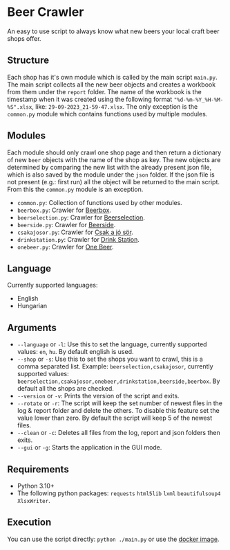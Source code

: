 # Beer Crawler
An easy to use script to always know what new beers your local craft beer shops offer.

## Structure
Each shop has it's own module which is called by the main script `main.py`. The main script collects all the new beer objects and creates a workbook from them under the `report` folder. The name of the workbook is the timestamp when it was created using the following format `"%d-%m-%Y_%H-%M-%S".xlsx`, like: `29-09-2023_21-59-47.xlsx`. The only exception is the `common.py` module which contains functions used by multiple modules. 

## Modules
Each module should only crawl one shop page and then return a dictionary of new `beer` objects with the name of the shop as key. The new objects are determined by comparing the new list with the already present json file, which is also saved by the module under the `json` folder. If the json file is not present (e.g.: first run) all the object will be returned to the main script. From this the `common.py` module is an exception.
- `common.py`: Collection of functions used by other modules.
- `beerbox.py`: Crawler for [Beerbox](https://beerbox.hu/).
- `beerselection.py`: Crawler for [Beerselection](https://www.beerselection.hu/).
- `beerside.py`: Crawler for [Beerside](https://www.beerside.hu/).
- `csakajosor.py`: Crawler for [Csak a jó sör](https://www.csakajosor.hu/).
- `drinkstation.py`: Crawler for [Drink Station](https://drinkstation.hu/).
- `onebeer.py`: Crawler for [One Beer](https://onebeer.hu/).

## Language
Currently supported languages:
- English
- Hungarian

## Arguments
- `--language` or `-l`: Use this to set the language, currently supported values: `en`, `hu`. By default english is used.
- `--shop` or `-s`: Use this to set the shops you want to crawl, this is a comma separated list. Example: `beerselection,csakajosor`, currently supported values: `beerselection,csakajosor,onebeer,drinkstation,beerside,beerbox`. By default all the shops are checked.
- `--version` or `-v`: Prints the version of the script and exits.
- `--rotate` or `-r`: The script will keep the set number of newest files in the log & report folder and delete the others. To disable this feature set the value lower than zero. By default the script will keep 5 of the newest files.
- `--clean` or `-c`: Deletes all files from the log, report and json folders then exits.
- `--gui` or `-g`: Starts the application in the GUI mode.

## Requirements
- Python 3.10+
- The following python packages: `requests` `html5lib` `lxml` `beautifulsoup4` `XlsxWriter`.

## Execution
You can use the script directly: `python ./main.py` or use the [docker image](https://hub.docker.com/r/kreutzakos/beercrawler).